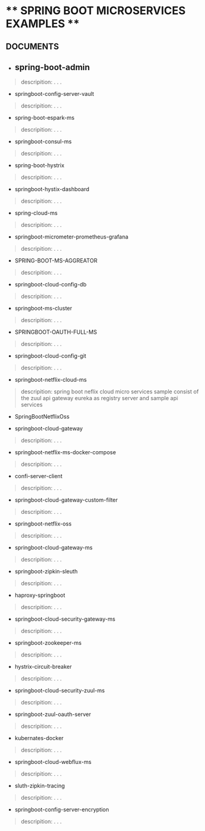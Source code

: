 # ** SPRING BOOT MICROSERVICES EXAMPLES ** 

## DOCUMENTS					

* ## spring-boot-admin	
> descripition:
> .
> .
> .		
* springboot-config-server-vault
> descripition:
> .
> .
> .
* spring-boot-espark-ms				
> descripition:
> .
> .
> .
* springboot-consul-ms
> descripition:
> .
> .
> .
* spring-boot-hystrix				
> descripition:
> .
> .
> .
* springboot-hystix-dashboard		
> descripition:
> .
> .
> .
* spring-cloud-ms					
> descripition:
> .
> .
> .
* springboot-micrometer-prometheus-grafana
> descripition:
> .
> .
> .
* SPRING-BOOT-MS-AGGREATOR			
> descripition:
> .
> .
> .
* springboot-cloud-config-db			
> descripition:
> .
> .
> .
* springboot-ms-cluster
> descripition:
> .
> .
> .
* SPRINGBOOT-OAUTH-FULL-MS			
> descripition:
> .
> .
> .
* springboot-cloud-config-git			
> descripition:
> .
> .
> .
* springboot-netflix-cloud-ms
> descripition:
> spring boot neflix cloud micro services sample consist of the 
> zuul api gateway 
> eureka as registry server 
> and sample api services 
* SpringBootNetflixOss				
>
* springboot-cloud-gateway			
> descripition:
> .
> .
> .
* springboot-netflix-ms-docker-compose
> descripition:
> .
> .
> .
* confi-server-client				
> descripition:
> .
> .
> .
* springboot-cloud-gateway-custom-filter		
> descripition:
> .
> .
> .
* springboot-netflix-oss
> descripition:
> .
> .
> .
* springboot-cloud-gateway-ms			
> descripition:
> .
> .
> .
* springboot-zipkin-sleuth
> descripition:
> .
> .
> .
* haproxy-springboot				
> descripition:
> .
> .
> .
* springboot-cloud-security-gateway-ms		
> descripition:
> .
> .
> .
* springboot-zookeeper-ms
> descripition:
> .
> .
> .
* hystrix-circuit-breaker				
> descripition:
> .
> .
> .
* springboot-cloud-security-zuul-ms		
> descripition:
> .
> .
> .
* springboot-zuul-oauth-server
> descripition:
> .
> .
> .
* kubernates-docker				
> descripition:
> .
> .
> .
* springboot-cloud-webflux-ms
> descripition:
> .
> .
> .
* sluth-zipkin-tracing				
> descripition:
> .
> .
> .
* springboot-config-server-encryption
> descripition:
> .
> .
> .
